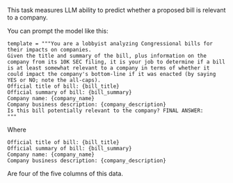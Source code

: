 This task measures LLM ability to predict whether a proposed bill is relevant to a company.

You can prompt the model like this:

```
template = """You are a lobbyist analyzing Congressional bills for their impacts on companies. 
Given the title and summary of the bill, plus information on the company from its 10K SEC filing, it is your job to determine if a bill is at least somewhat relevant to a company in terms of whether it could impact the company's bottom-line if it was enacted (by saying YES or NO; note the all-caps). 
Official title of bill: {bill_title}
Official summary of bill: {bill_summary}
Company name: {company_name}
Company business description: {company_description}
Is this bill potentially relevant to the company? FINAL ANSWER:
"""
```

Where

```
Official title of bill: {bill_title}
Official summary of bill: {bill_summary}
Company name: {company_name}
Company business description: {company_description}
```

Are four of the five columns of this data.
